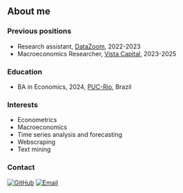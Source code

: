 
## About me

### Previous positions
- Research assistant, [DataZoom](https://www.econ.puc-rio.br/datazoom/index.html), 2022-2023
- Macroeconomics Researcher, [Vista Capital](https://vistacapital.com.br/), 2023-2025

### Education
- BA in Economics, 2024, [PUC-Rio](https://www.econ.puc-rio.br/), Brazil

### Interests
- Econometrics
- Macroeconomics
- Time series analysis and forecasting
- Webscraping
- Text mining

### Contact
[![GitHub](https://img.shields.io/badge/GitHub-000?logo=github&logoColor=white)](https://github.com/AntonioBergallo)
[![Email](https://img.shields.io/badge/Email-D14836?logo=gmail&logoColor=white)](mailto:antoniorbergallo@gmail.com)

